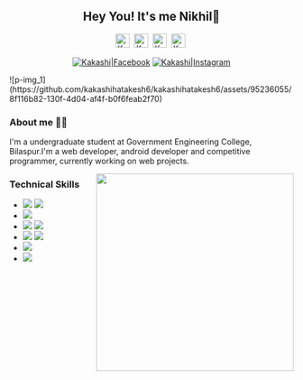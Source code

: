 <!--------header--------->
<h2 align="center">Hey You! It's me Nikhil👋</h2>

<nav align="center">
    <p align="center">
        <a href="https://www.linkedin.com/in/kakashi-hatake-749933227/"><img alt="Kakashi|Linkedin" src="https://cdn.jsdelivr.net/npm/simple-icons@v3/icons/linkedin.svg" width="25px"></a>&nbsp;
        <a href="https://twitter.com/Kakashish6/"><img alt="Kakashi|Twitter" src="https://cdn.jsdelivr.net/npm/simple-icons@3.13.0/icons/twitter.svg" width="25px"></a>&nbsp;
<!--         <a href="https://www.stopstalk.com/user/profile/itskakashi"><img src="https://github.com/stopstalk/media-resources/blob/master/stopstalk-large-black.svg" alt="Kakashi|Stopstalk" width="25px"></a>&nbsp; -->
        <a href="https://linktr.ee/kakashihatakesh6"><img src="https://cdn.jsdelivr.net/npm/simple-icons@3.13.0/icons/treehouse.svg" alt="Kakashi|Linktree" width="25px"></a>&nbsp;
        <a href="mailto:kakashihatakesh6@gmail.com"><img src="https://cdn.jsdelivr.net/npm/simple-icons@3.13.0/icons/gmail.svg" alt="Kakashi|Gmail" width="25px"></a>&nbsp;
    </p>
    <p align="center">
     <a href="https://www.facebook.com"><img src="https://img.shields.io/badge/Facebook-1877F2?style=for-the-badge&logo=facebook&logoColor=white" alt="Kakashi|Facebook"></a>
     <a href="https://www.instagram.in/"><img src="https://img.shields.io/badge/Instagram-E4405F?style=for-the-badge&logo=instagram&logoColor=white" alt="Kakashi|Instagram"></a>
  </p>
</nav>
![p-img_1](https://github.com/kakashihatakesh6/kakashihatakesh6/assets/95236055/8f116b82-130f-4d04-af4f-b0f6feab2f70)


<!--------About Section--------->

<!--------<h3>About Me 🙋‍♂️</h3>--------->

### About me :raising_hand_man:
<p>I'm a undergraduate student at Government Engineering College, Bilaspur.I'm a web developer, android developer and competitive programmer, currently working on web projects.</p>
<img align="right" src="https://github.com/kakashihatakesh6/kakashihatakesh6/assets/95236055/8f116b82-130f-4d04-af4f-b0f6feab2f70" width="350px" >

<!---------- Skill Section --------------->
### Technical Skills
<ul>
  <li><img src="https://img.shields.io/badge/HTML5-E34F26?style=for-the-badge&logo=html5&logoColor=white">
       <img src="https://img.shields.io/badge/CSS3-1572B6?style=for-the-badge&logo=css3&logoColor=white">
  </li>
  <li><img src="https://img.shields.io/badge/JavaScript-323330?style=for-the-badge&logo=javascript&logoColor=F7DF1E"></li>
  <li><img src="https://img.shields.io/badge/-django-black?style=flat&logo=django"> <img src="https://img.shields.io/badge/-C%20&%20C++-659ad2?style=flat&logo=c%2B%2B&logoColor=ffffff""></li>
  <li><img src="https://img.shields.io/badge/-Bootstrap-563D7C?style=flat&logo=bootstrap&logoColor=white"> <img src="https://img.shields.io/badge/MySQL-005C84?style=for-the-badge&logo=mysql&logoColor=white"></li>
  <li><img src="https://img.shields.io/badge/Python-FFD43B?style=for-the-badge&logo=python&logoColor=darkgreen"></li>
  <li><img src="https://img.shields.io/badge/Python-FFD43B?style=for-the-badge&logo=python&logoColor=darkgreen](https://www.flaticon.com/free-icon/structure_3334886?term=react&related_id=3334886)https://www.flaticon.com/free-icon/structure_3334886?term=react&related_id=3334886"></li>
</ul>
